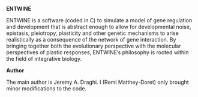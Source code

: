 **ENTWINE**

ENTWINE is a software (coded in C) to simulate a model of gene regulation and development that is abstract enough to allow for developmental noise, epistasis, pleiotropy, plasticity and other genetic mechanisms to arise realistically as a consequence of the network of gene interaction. By bringing together both the evolutionary perspective with the molecular perspectives of plastic responses, ENTWINE’s philosophy is rooted within the field of integrative biology.

**Author**

The main author is Jeremy A. Draghi. I (Remi Matthey-Doret) only brought minor modifications to the code.

